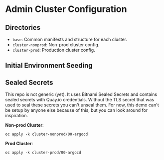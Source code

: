# Admin Cluster Configuration

## Directories

* `base`: Common manifests and structure for each cluster.
* `cluster-nonprod`: Non-prod cluster config.
* `cluster-prod`: Production cluster config.

## Initial Environment Seeding

## Sealed Secrets

This repo is not generic (yet).  It uses Bitnami Sealed Secrets and contains sealed secrets with Quay.io credentials.  Without the TLS secret that was used to seal these secrets you can't unseal them.  For now, this demo can't be setup by anyone else because of this, but you can look around for inspiration.


**Non-prod Cluster**:
```
oc apply -k cluster-nonprod/00-argocd 
```

**Prod Cluster**:
```
oc apply -k cluster-prod/00-argocd 
```

